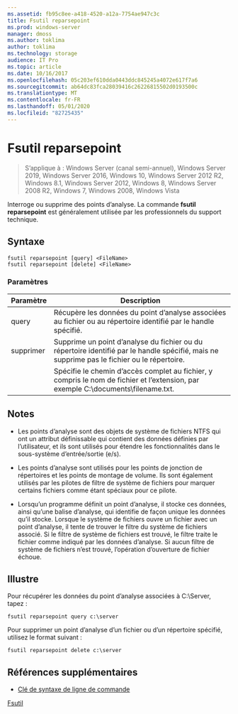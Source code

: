 ```yaml
---
ms.assetid: fb95c8ee-a418-4520-a12a-7754ae947c3c
title: Fsutil reparsepoint
ms.prod: windows-server
manager: dmoss
ms.author: toklima
author: toklima
ms.technology: storage
audience: IT Pro
ms.topic: article
ms.date: 10/16/2017
ms.openlocfilehash: 05c203ef610dda0443ddc845245a4072e617f7a6
ms.sourcegitcommit: ab64dc83fca28039416c26226815502d0193500c
ms.translationtype: MT
ms.contentlocale: fr-FR
ms.lasthandoff: 05/01/2020
ms.locfileid: "82725435"
---
```

# <a name="fsutil-reparsepoint"></a>Fsutil reparsepoint
> S’applique à : Windows Server (canal semi-annuel), Windows Server 2019, Windows Server 2016, Windows 10, Windows Server 2012 R2, Windows 8.1, Windows Server 2012, Windows 8, Windows Server 2008 R2, Windows 7, Windows 2008, Windows Vista

Interroge ou supprime des points d’analyse.  La commande **fsutil reparsepoint** est généralement utilisée par les professionnels du support technique.



## <a name="syntax"></a>Syntaxe

```
fsutil reparsepoint [query] <FileName>
fsutil reparsepoint [delete] <FileName>
```

### <a name="parameters"></a>Paramètres

| Paramètre  |                                                                Description                                                                |
|------------|-------------------------------------------------------------------------------------------------------------------------------------------|
|   query    |            Récupère les données du point d’analyse associées au fichier ou au répertoire identifié par le handle spécifié.             |
|   supprimer   | Supprime un point d’analyse du fichier ou du répertoire identifié par le handle spécifié, mais ne supprime pas le fichier ou le répertoire. |
| <FileName> |             Spécifie le chemin d’accès complet au fichier, y compris le nom de fichier et l’extension, par exemple C:\documents\filename.txt.             |

## <a name="remarks"></a>Notes 

-   Les points d’analyse sont des objets de système de fichiers NTFS qui ont un attribut définissable qui contient des données définies par l’utilisateur, et ils sont utilisés pour étendre les fonctionnalités dans le sous-système d’entrée/sortie (e/s).

-   Les points d’analyse sont utilisés pour les points de jonction de répertoires et les points de montage de volume. Ils sont également utilisés par les pilotes de filtre de système de fichiers pour marquer certains fichiers comme étant spéciaux pour ce pilote.

-   Lorsqu’un programme définit un point d’analyse, il stocke ces données, ainsi qu’une balise d’analyse, qui identifie de façon unique les données qu’il stocke. Lorsque le système de fichiers ouvre un fichier avec un point d’analyse, il tente de trouver le filtre du système de fichiers associé. Si le filtre de système de fichiers est trouvé, le filtre traite le fichier comme indiqué par les données d’analyse. Si aucun filtre de système de fichiers n’est trouvé, l’opération d’ouverture de fichier échoue.

## <a name="examples"></a><a name="BKMK_examples"></a>Illustre
Pour récupérer les données du point d’analyse associées à C:\Server, tapez :

```
fsutil reparsepoint query c:\server
```

Pour supprimer un point d’analyse d’un fichier ou d’un répertoire spécifié, utilisez le format suivant :

```
fsutil reparsepoint delete c:\server
```

## <a name="additional-references"></a>Références supplémentaires
- [Clé de syntaxe de ligne de commande](command-line-syntax-key.md)

[Fsutil](Fsutil.md)


